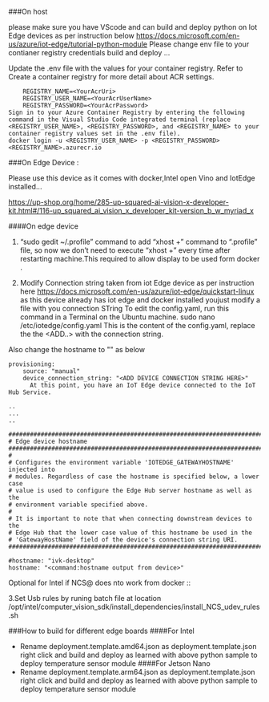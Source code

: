 ###On host 

  please make sure you have VScode and can build and deploy python on Iot Edge devices as per instruction below
    https://docs.microsoft.com/en-us/azure/iot-edge/tutorial-python-module
  Please change env file to your contianer registry credentials build and deploy ...
  
  Update the .env file with the values for your container registry. Refer to Create a container registry for more detail about ACR  settings.
  
        REGISTRY_NAME=<YourAcrUri>
        REGISTRY_USER_NAME=<YourAcrUserName>
        REGISTRY_PASSWORD=<YourAcrPassword>
    Sign in to your Azure Container Registry by entering the following command in the Visual Studio Code integrated terminal (replace <REGISTRY_USER_NAME>, <REGISTRY_PASSWORD>, and <REGISTRY_NAME> to your container registry values set in the .env file).
    docker login -u <REGISTRY_USER_NAME> -p <REGISTRY_PASSWORD> <REGISTRY_NAME>.azurecr.io

###On Edge Device :

  Please use this device as it comes with docker,Intel open Vino and IotEdge installed...

  https://up-shop.org/home/285-up-squared-ai-vision-x-developer-kit.html#/116-up_squared_ai_vision_x_developer_kit-version_b_w_myriad_x


  ####On edge device

  1. “sudo gedit ~/.profile”  command to add “xhost +” command to “.profile” file, so now we don’t need to execute “xhost +” every time after restarting machine.This required to allow display to be used form docker .

  2. Modify Connection string taken from iot Edge device as per instruction here https://docs.microsoft.com/en-us/azure/iot-edge/quickstart-linux as this device already has iot edge and docker installed youjust modify a file with you connection STring 
    To edit the config.yaml, run this command in a Terminal on the Ubuntu machine.
      sudo nano /etc/iotedge/config.yaml
    This is the content of the config.yaml, replace the the <ADD..> with the connection string.
    
   Also change the hostname to "<hostname>" as below 
   
    provisioning:
        source: "manual"
        device_connection_string: "<ADD DEVICE CONNECTION STRING HERE>"
          At this point, you have an IoT Edge device connected to the IoT Hub Service.
          
    ..
    ...
    ..
    
    ###############################################################################
    # Edge device hostname
    ###############################################################################
    #
    # Configures the environment variable 'IOTEDGE_GATEWAYHOSTNAME' injected into
    # modules. Regardless of case the hostname is specified below, a lower case
    # value is used to configure the Edge Hub server hostname as well as the
    # environment variable specified above.
    #
    # It is important to note that when connecting downstream devices to the
    # Edge Hub that the lower case value of this hostname be used in the
    # 'GatewayHostName' field of the device's connection string URI.
    ###############################################################################

    #hostname: "ivk-desktop"
    hostname: "<command:hostname output from device>"
Optional for Intel if NCS@ does nto work from docker ::

  3.Set Usb rules by runing batch file at location 
    /opt/intel/computer_vision_sdk/install_dependencies/install_NCS_udev_rules.sh


###How to build for different edge boards 
####For Intel 
  - Rename deployment.template.amd64.json as deployment.template.json right click and build and deploy as learned with above python sample to deploy temperature sensor module 
####For Jetson Nano 
  - Rename deployment.template.arm64.json as deployment.template.json right click and build and deploy as learned with above python sample to deploy temperature sensor module 



